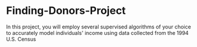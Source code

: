 # Finding-Donors-Project
In this project, you will employ several supervised algorithms of your choice to accurately model individuals' income using data collected from the 1994 U.S. Census
